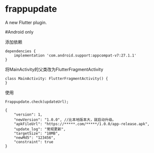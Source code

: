 # frappupdate

A new Flutter plugin.

#Android only


添加依赖

```
dependencies {
    implementation 'com.android.support:appcompat-v7:27.1.1'
}
```


将MainActivity的父类改为FlutterFragmentActivity
```
class MainActivity: FlutterFragmentActivity() {
}
```


使用
```
Frappupdate.check(updateUrl);
```

```
{
    "version": 1,
    "newVersion": "1.0.0", //比本地版本大，就启动升级。
    "apkFileUrl": "https://*****.com/*****/1.0.0/app-release.apk",
    "update_log": "常规更新",
    "targetSize": "10MB",
    "newMd5": "123456",
    "constraint": true
}
```